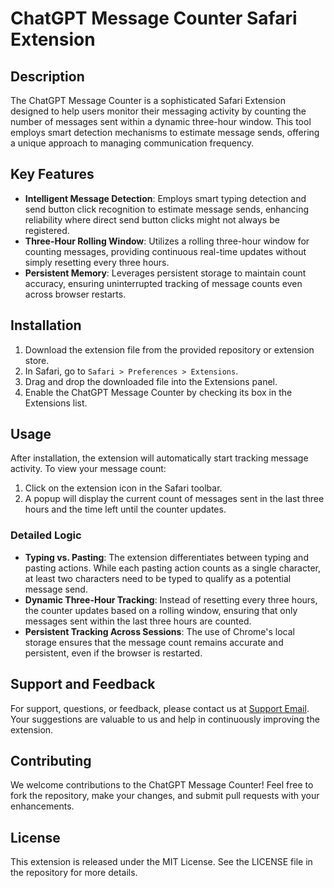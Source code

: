 # ChatGPT Message Counter Safari Extension

## Description

The ChatGPT Message Counter is a sophisticated Safari Extension designed to help users monitor their messaging activity by counting the number of messages sent within a dynamic three-hour window. This tool employs smart detection mechanisms to estimate message sends, offering a unique approach to managing communication frequency.

## Key Features

- **Intelligent Message Detection**: Employs smart typing detection and send button click recognition to estimate message sends, enhancing reliability where direct send button clicks might not always be registered.
- **Three-Hour Rolling Window**: Utilizes a rolling three-hour window for counting messages, providing continuous real-time updates without simply resetting every three hours.
- **Persistent Memory**: Leverages persistent storage to maintain count accuracy, ensuring uninterrupted tracking of message counts even across browser restarts.

## Installation

1. Download the extension file from the provided repository or extension store.
2. In Safari, go to `Safari > Preferences > Extensions`.
3. Drag and drop the downloaded file into the Extensions panel.
4. Enable the ChatGPT Message Counter by checking its box in the Extensions list.

## Usage

After installation, the extension will automatically start tracking message activity. To view your message count:

1. Click on the extension icon in the Safari toolbar.
2. A popup will display the current count of messages sent in the last three hours and the time left until the counter updates.

### Detailed Logic

- **Typing vs. Pasting**: The extension differentiates between typing and pasting actions. While each pasting action counts as a single character, at least two characters need to be typed to qualify as a potential message send.
- **Dynamic Three-Hour Tracking**: Instead of resetting every three hours, the counter updates based on a rolling window, ensuring that only messages sent within the last three hours are counted.
- **Persistent Tracking Across Sessions**: The use of Chrome's local storage ensures that the message count remains accurate and persistent, even if the browser is restarted.

## Support and Feedback

For support, questions, or feedback, please contact us at [Support Email](mailto:jumps_chip_0u@icloud.com). Your suggestions are valuable to us and help in continuously improving the extension.

## Contributing

We welcome contributions to the ChatGPT Message Counter! Feel free to fork the repository, make your changes, and submit pull requests with your enhancements.

## License

This extension is released under the MIT License. See the LICENSE file in the repository for more details.
